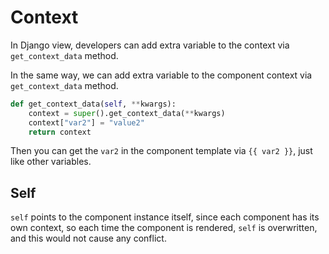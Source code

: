 # Context

In Django view, developers can add extra variable to the context via `get_context_data` method. 

In the same way, we can add extra variable to the component context via `get_context_data` method.

```python
def get_context_data(self, **kwargs):
    context = super().get_context_data(**kwargs)
    context["var2"] = "value2"
    return context
```

Then you can get the `var2` in the component template via `{{ var2 }}`, just like other variables.

## Self

`self` points to the component instance itself, since each component has its own context, so each time the component is rendered, `self` is overwritten, and this would not cause any conflict.
